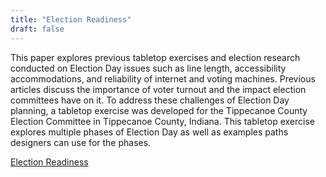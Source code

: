 ```yaml
---
title: "Election Readiness"
draft: false
---
```


This paper explores previous tabletop exercises and election research conducted on Election Day issues such as line length, accessibility accommodations, and reliability of internet and voting machines. Previous articles discuss the importance of voter turnout and the impact election committees have on it. To address these challenges of Election Day planning, a tabletop exercise was developed for the Tippecanoe County Election Committee in Tippecanoe County, Indiana. This tabletop exercise explores multiple phases of Election Day as well as examples paths designers can use for the phases.

[Election Readiness](/pdfs/Election_Readiness_Tabletop_Exercise.pdf)

